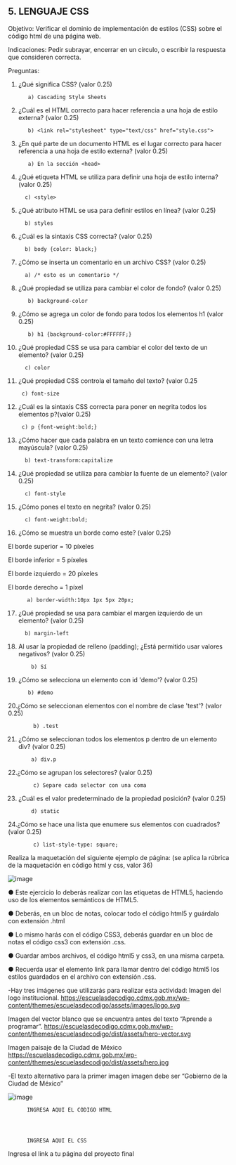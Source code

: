 ## 5. LENGUAJE CSS

Objetivo: Verificar el dominio de implementación de estilos (CSS) sobre el código html de
una página web.

Indicaciones: Pedir subrayar, encerrar en un círculo, o escribir la respuesta que
consideren correcta.

Preguntas:

1. ¿Qué significa CSS? (valor 0.25)
          
          a) Cascading Style Sheets


2. ¿Cuál es el HTML correcto para hacer referencia a una hoja de estilo externa?
(valor 0.25)
          
          b) <link rel="stylesheet" type="text/css" href="style.css">
 
 
3. ¿En qué parte de un documento HTML es el lugar correcto para hacer referencia a
una hoja de estilo externa? (valor 0.25)
          
          a) En la sección <head>
 
 
 4. ¿Qué etiqueta HTML se utiliza para definir una hoja de estilo interna? (valor 0.25)
 
          c) <style>
  
  
 5. ¿Qué atributo HTML se usa para definir estilos en línea? (valor 0.25)

          b) styles
   
   
 6. ¿Cuál es la sintaxis CSS correcta? (valor 0.25)

          b) body {color: black;}
  
  
 7. ¿Cómo se inserta un comentario en un archivo CSS? (valor 0.25)

          a) /* esto es un comentario */


8. ¿Qué propiedad se utiliza para cambiar el color de fondo? (valor 0.25)

          b) background-color

          
9. ¿Cómo se agrega un color de fondo para todos los elementos h1 (valor 0.25)
  
          b) h1 {background-color:#FFFFFF;}

  
10. ¿Qué propiedad CSS se usa para cambiar el color del texto de un elemento? (valor 0.25)
  
          c) color
  
  
 11. ¿Qué propiedad CSS controla el tamaño del texto? (valor 0.25
  
          c) font-size

  
 12. ¿Cuál es la sintaxis CSS correcta para poner en negrita todos los elementos p?(valor 0.25)
  
          c) p {font-weight:bold;}

  
13. ¿Cómo hacer que cada palabra en un texto comience con una letra mayúscula? (valor 0.25)
  
          b) text-transform:capitalize

  
14. ¿Qué propiedad se utiliza para cambiar la fuente de un elemento? (valor 0.25)
  
          c) font-style
 
 
15. ¿Cómo pones el texto en negrita? (valor 0.25)

          c) font-weight:bold;
  
  
16. ¿Cómo se muestra un borde como este? (valor 0.25)

El borde superior = 10 píxeles

El borde inferior = 5 píxeles

El borde izquierdo = 20 píxeles

El borde derecho = 1 píxel
  
          a) border-width:10px 1px 5px 20px;
 
 
17. ¿Qué propiedad se usa para cambiar el margen izquierdo de un elemento? (valor 0.25)

          b) margin-left
 
 
18. Al usar la propiedad de relleno (padding); ¿Está permitido usar valores negativos? (valor 0.25)

            b) Sí


 19. ¿Cómo se selecciona un elemento con id 'demo'? (valor 0.25)
 
            b) #demo
 
 
20.¿Cómo se seleccionan elementos con el nombre de clase 'test'? (valor 0.25)

            b) .test
 
 
21. ¿Cómo se seleccionan todos los elementos p dentro de un elemento div? (valor 0.25)

            a) div.p
 
 
22.¿Cómo se agrupan los selectores? (valor 0.25)

            c) Separe cada selector con una coma
 
 
23. ¿Cuál es el valor predeterminado de la propiedad posición? (valor 0.25)

            d) static
  
  
 24.¿Cómo se hace una lista que enumere sus elementos con cuadrados? (valor 0.25)

            c) list-style-type: square;
            
            
Realiza la maquetación del siguiente ejemplo de página: (se aplica la rúbrica de la
maquetación en código html y css, valor 36)

![image](https://user-images.githubusercontent.com/91554777/166742177-b3cc2bfc-7768-42e4-b4f0-dcc2a1473935.png)

● Este ejercicio lo deberás realizar con las etiquetas de HTML5, haciendo uso de los elementos semánticos de HTML5.

● Deberás, en un bloc de notas, colocar todo el código html5 y guárdalo con extensión .html

● Lo mismo harás con el código CSS3, deberás guardar en un bloc de notas el código css3 con extensión .css.

● Guardar ambos archivos, el código html5 y css3, en una misma carpeta.

● Recuerda usar el elemento link para llamar dentro del código html5 los estilos guardados en el archivo con extensión .css.

-Hay tres imágenes que utilizarás para realizar esta actividad:
Imagen del logo institucional.
https://escuelasdecodigo.cdmx.gob.mx/wp-content/themes/escuelasdecodigo/assets/images/logo.svg

Imagen del vector blanco que se encuentra antes del texto “Aprende a programar”. https://escuelasdecodigo.cdmx.gob.mx/wp-content/themes/escuelasdecodigo/dist/assets/hero-vector.svg

Imagen paisaje de la Ciudad de México
https://escuelasdecodigo.cdmx.gob.mx/wp-content/themes/escuelasdecodigo/dist/assets/hero.jpg

-El texto alternativo para la primer imagen imagen debe ser “Gobierno de la Ciudad de México”


![image](https://user-images.githubusercontent.com/99224635/171918078-a1d54bc0-4824-4b60-ac8a-da3215588b9a.png)


          INGRESA AQUI EL CÓDIGO HTML
          
          
          
          
          INGRESA AQUI EL CSS
          
          
          
 Ingresa el link a tu página del proyecto final
